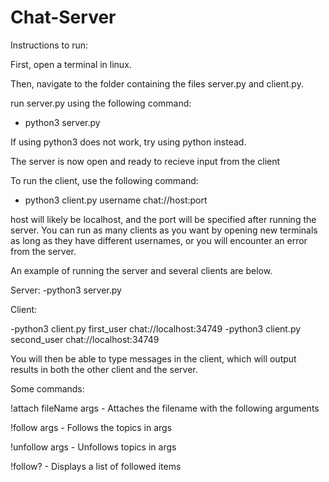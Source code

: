 # Chat-Server
Instructions to run:

First, open a terminal in linux.

Then, navigate to the folder containing the files server.py and client.py.

run server.py using the following command:
- python3 server.py

If using python3 does not work, try using python instead.

The server is now open and ready to recieve input from the client

To run the client, use the following command:

- python3 client.py username chat://host:port

host will likely be localhost, and the port will be specified after running the server.
You can run as many clients as you want by opening new terminals as long as they have different usernames, or you will
encounter an error from the server.

An example of running the server and several clients are below.

Server: 
-python3 server.py

Client:

-python3 client.py first_user chat://localhost:34749
-python3 client.py second_user chat://localhost:34749

You will then be able to type messages in the client, which will output results in both the other client and the server.

Some commands:

!attach fileName args 
    - Attaches the filename with the following arguments

!follow args
    - Follows the topics in args

!unfollow args 
    - Unfollows topics in args

!follow?
    - Displays a list of followed items